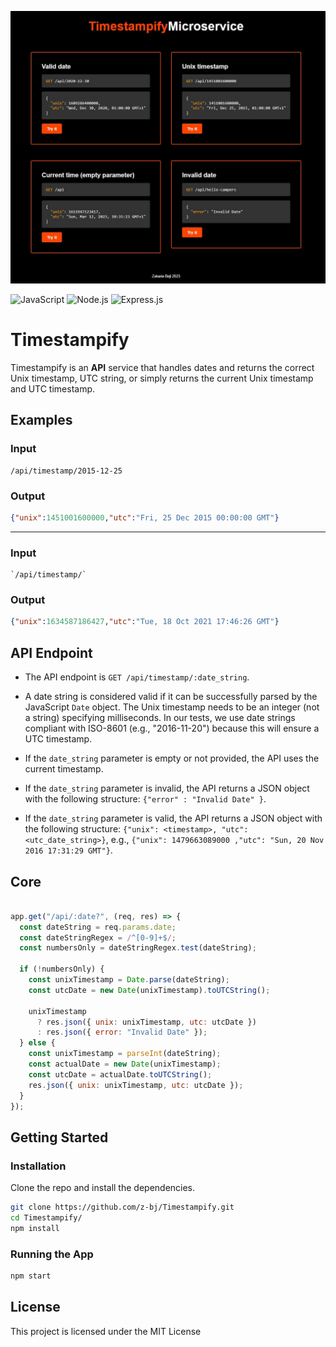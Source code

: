 ![banner](https://github.com/z-bj/Timestampify/blob/master/Banner.jpg)

![JavaScript](https://img.shields.io/badge/JavaScript-F7DF1E?style=for-the-badge&logo=javascript&logoColor=black) ![Node.js](https://img.shields.io/badge/Node.js-43853D?style=for-the-badge&logo=node.js&logoColor=white) ![Express.js](https://img.shields.io/badge/Express.js-404D59?style=for-the-badge)


# Timestampify

Timestampify is an **API** service that handles dates and returns the correct Unix timestamp, UTC string, or simply returns the current Unix timestamp and UTC timestamp.


## Examples

### Input 

``` url
/api/timestamp/2015-12-25
```

### Output

``` json
{"unix":1451001600000,"utc":"Fri, 25 Dec 2015 00:00:00 GMT"}
```

<hr>

### Input

``` url
`/api/timestamp/` 
```

### Output

``` json
{"unix":1634587186427,"utc":"Tue, 18 Oct 2021 17:46:26 GMT"}
```



## API Endpoint

- The API endpoint is `GET /api/timestamp/:date_string`.

- A date string is considered valid if it can be successfully parsed by the JavaScript `Date` object. The Unix timestamp needs to be an integer (not a string) specifying milliseconds. In our tests, we use date strings compliant with ISO-8601 (e.g., "2016-11-20") because this will ensure a UTC timestamp.

- If the `date_string` parameter is empty or not provided, the API uses the current timestamp.

- If the `date_string` parameter is invalid, the API returns a JSON object with the following structure: `{"error" : "Invalid Date" }`.

- If the `date_string` parameter is valid, the API returns a JSON object with the following structure: `{"unix": <timestamp>, "utc": <utc_date_string>}`,
   e.g., `{"unix": 1479663089000 ,"utc": "Sun, 20 Nov 2016 17:31:29 GMT"}`.


## Core

``` javascript

app.get("/api/:date?", (req, res) => {
  const dateString = req.params.date;
  const dateStringRegex = /^[0-9]+$/;
  const numbersOnly = dateStringRegex.test(dateString);

  if (!numbersOnly) {
    const unixTimestamp = Date.parse(dateString);
    const utcDate = new Date(unixTimestamp).toUTCString();

    unixTimestamp
      ? res.json({ unix: unixTimestamp, utc: utcDate })
      : res.json({ error: "Invalid Date" });
  } else {
    const unixTimestamp = parseInt(dateString);
    const actualDate = new Date(unixTimestamp);
    const utcDate = actualDate.toUTCString();
    res.json({ unix: unixTimestamp, utc: utcDate });
  }
});

```

## Getting Started

### Installation

Clone the repo and install the dependencies.

``` bash
git clone https://github.com/z-bj/Timestampify.git
cd Timestampify/
npm install
```



### Running the App

``` bash
npm start
```
## License

This project is licensed under the MIT License
